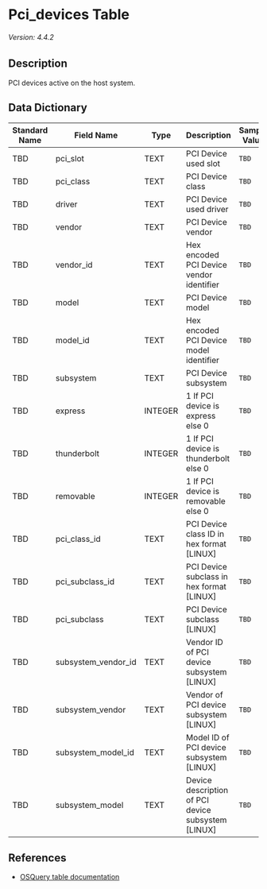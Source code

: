 # Pci_devices Table
###### Version: 4.4.2

## Description
PCI devices active on the host system.

## Data Dictionary
|Standard Name|Field Name|Type|Description|Sample Value|
|---|---|---|---|---|
|TBD|pci_slot|TEXT|PCI Device used slot|`TBD`|
|TBD|pci_class|TEXT|PCI Device class|`TBD`|
|TBD|driver|TEXT|PCI Device used driver|`TBD`|
|TBD|vendor|TEXT|PCI Device vendor|`TBD`|
|TBD|vendor_id|TEXT|Hex encoded PCI Device vendor identifier|`TBD`|
|TBD|model|TEXT|PCI Device model|`TBD`|
|TBD|model_id|TEXT|Hex encoded PCI Device model identifier|`TBD`|
|TBD|subsystem|TEXT|PCI Device subsystem|`TBD`|
|TBD|express|INTEGER|1 If PCI device is express else 0|`TBD`|
|TBD|thunderbolt|INTEGER|1 If PCI device is thunderbolt else 0|`TBD`|
|TBD|removable|INTEGER|1 If PCI device is removable else 0|`TBD`|
|TBD|pci_class_id|TEXT|PCI Device class ID in hex format [LINUX]|`TBD`|
|TBD|pci_subclass_id|TEXT|PCI Device  subclass in hex format [LINUX]|`TBD`|
|TBD|pci_subclass|TEXT|PCI Device subclass [LINUX]|`TBD`|
|TBD|subsystem_vendor_id|TEXT|Vendor ID of PCI device subsystem [LINUX]|`TBD`|
|TBD|subsystem_vendor|TEXT|Vendor of PCI device subsystem [LINUX]|`TBD`|
|TBD|subsystem_model_id|TEXT|Model ID of PCI device subsystem [LINUX]|`TBD`|
|TBD|subsystem_model|TEXT|Device description of PCI device subsystem [LINUX]|`TBD`|

## References
* [OSQuery table documentation](https://osquery.io/schema/current#pci_devices)
